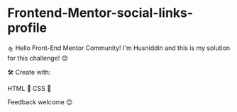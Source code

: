 # Frontend-Mentor-social-links-profile
🛸 Hello Front-End Mentor Community! I'm Husniddin and this is my solution for this challenge! 😊


🛠️ Create with:

HTML 🧾
CSS 🎨

Feedback welcome 😊
